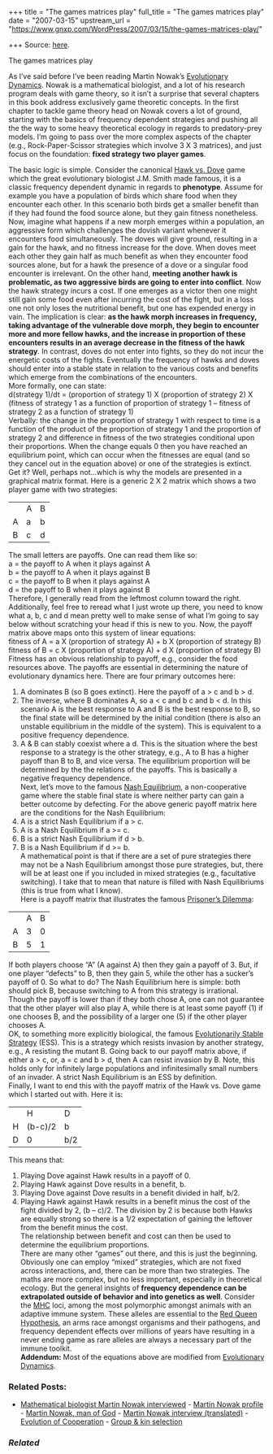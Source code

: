 +++
title = "The games matrices play"
full_title = "The games matrices play"
date = "2007-03-15"
upstream_url = "https://www.gnxp.com/WordPress/2007/03/15/the-games-matrices-play/"

+++
Source: [here](https://www.gnxp.com/WordPress/2007/03/15/the-games-matrices-play/).

The games matrices play

As I’ve said before I’ve been reading Martin Nowak’s [Evolutionary Dynamics](https://www.amazon.com/exec/obidos/ASIN/0674023382/geneexpressio-20). Nowak is a mathematical biologist, and a lot of his research program deals with game theory, so it isn’t a surprise that several chapters in this book address exclusively game theoretic concepts. In the first chapter to tackle game theory head on Nowak covers a lot of ground, starting with the basics of frequency dependent strategies and pushing all the the way to some heavy theoretical ecology in regards to predatory-prey models. I’m going to pass over the more complex aspects of the chapter (e.g., Rock-Paper-Scissor strategies which involve 3 X 3 matrices), and just focus on the foundation: **fixed strategy two player games**.

  
The basic logic is simple. Consider the canonical [Hawk vs. Dove](https://en.wikipedia.org/wiki/Game_of_chicken#Hawk-Dove) game which the great evolutionary biologist J.M. Smith made famous, it is a classic frequency dependent dynamic in regards to **phenotype**. Assume for example you have a population of birds which share food when they encounter each other. In this scenario both birds get a smaller benefit than if they had found the food source alone, but they gain fitness nonetheless. Now, imagine what happens if a new morph emerges within a population, an aggressive form which challenges the dovish variant whenever it encounters food simultaneously. The doves will give ground, resulting in a gain for the hawk, and no fitness increase for the dove. When doves meet each other they gain half as much benefit as when they encounter food sources alone, but for a hawk the presence of a dove or a singular food encounter is irrelevant. On the other hand, **meeting another hawk is problematic, as two aggressive birds are going to enter into conflict**. Now the hawk strategy incurs a cost. If one emerges as a victor then one might still gain some food even after incurring the cost of the fight, but in a loss one not only loses the nutritional benefit, but one has expended energy in vain. The implication is clear: **as the hawk morph increases in frequency, taking advantage of the vulnerable dove morph, they begin to encounter more and more fellow hawks, and the increase in proportion of these encounters results in an average decrease in the fitness of the hawk strategy**. In contrast, doves do not enter into fights, so they do not incur the energetic costs of the fights. Eventually the frequency of hawks and doves should enter into a stable state in relation to the various costs and benefits which emerge from the combinations of the encounters.  
More formally, one can state:  
d(strategy 1)/dt = (proportion of strategy 1) X (proportion of strategy 2) X (fitness of strategy 1 as a function of proportion of strategy 1 – fitness of strategy 2 as a function of strategy 1)  
Verbally: the change in the proportion of strategy 1 with respect to time is a function of the product of the proportion of strategy 1 and the proportion of strategy 2 and difference in fitness of the two strategies conditional upon their proportions. When the change equals 0 then you have reached an equilibrium point, which can occur when the fitnesses are equal (and so they cancel out in the equation above) or one of the strategies is extinct.  
Get it? Well, perhaps not…which is why the models are presented in a graphical matrix format. Here is a generic 2 X 2 matrix which shows a two player game with two strategies:

|     |     |     |
|-----|-----|-----|
|    | A   | B   |
| A   | a   | b   |
| B   | c   | d   |

The small letters are payoffs. One can read them like so:  
a = the payoff to A when it plays against A  
b = the payoff to A when it plays against B  
c = the payoff to B when it plays against A  
d = the payoff to B when it plays against B  
Therefore, I generally read from the leftmost column toward the right. Additionally, feel free to reread what I just wrote up there, you need to know what a, b, c and d mean pretty well to make sense of what I’m going to say below without scratching your head if this is new to you. Now, the payoff matrix above maps onto this system of linear equations:  
fitness of A = a X (proportion of strategy A) + b X (proportion of strategy B)  
fitness of B = c X (proportion of strategy A) + d X (proportion of strategy B)  
Fitness has an obvious relationship to payoff, e.g., consider the food resources above. The payoffs are essential in determining the nature of evolutionary dynamics here. There are four primary outcomes here:  
1) A dominates B (so B goes extinct). Here the payoff of a \> c and b \> d.  
2) The inverse, where B dominates A, so a \< c and b c and b \< d. In this scenario A is the best response to A and B is the best response to B, so the final state will be determined by the initial condition (there is also an unstable equilibrium in the middle of the system). This is equivalent to a positive frequency dependence.  
4) A & B can stably coexist where a d. This is the situation where the best response to a strategy is the other strategy, e.g., A to B has a higher payoff than B to B, and vice versa. The equilibrium proportion will be determined by the the relations of the payoffs. This is basically a negative frequency dependence.  
Next, let’s move to the famous [Nash Equilibrium](https://en.wikipedia.org/wiki/Nash_Equilibrium), a non-cooperative game where the stable final state is where neither party can gain a better outcome by defecting. For the above generic payoff matrix here are the conditions for the Nash Equilibrium:  
1) A is a strict Nash Equilibrium if a \> c.  
2) A is a Nash Equilibrium if a \>= c.  
3) B is a strict Nash Equilibrium if d \> b.  
4) B is a Nash Equilibrium if d \>= b.  
A mathematical point is that if there are a set of pure strategies there may not be a Nash Equilibrium amongst those pure strategies, but, there will be at least one if you included in mixed strategies (e.g., facultative switching). I take that to mean that nature is filled with Nash Equilibriums (this is true from what I know).  
Here is a payoff matrix that illustrates the famous [Prisoner’s Dilemma](https://en.wikipedia.org/wiki/Prisoner's_dilemma):

|     |     |     |
|-----|-----|-----|
|    | A   | B   |
| A   | 3   | 0   |
| B   | 5   | 1   |

If both players choose “A” (A against A) then they gain a payoff of 3. But, if one player “defects” to B, then they gain 5, while the other has a sucker’s payoff of 0. So what to do? The Nash Equilibrium here is simple: both should pick B, because switching to A from this strategy is irrational. Though the payoff is lower than if they both chose A, one can not guarantee that the other player will also play A, while there is at least some payoff (1) if one chooses B, and the possibility of a larger one (5) if the other player chooses A.  
OK, to something more explicitly biological, the famous [Evolutionarily Stable Strategy](https://en.wikipedia.org/wiki/Evolutionarily_stable_strategy) (ESS). This is a strategy which resists invasion by another strategy, e.g., A resisting the mutant B. Going back to our payoff matrix above, if either a \> c, or, a = c and b \> d, then A can resist invasion by B. Note, this holds only for infinitely large populations and infinitesimally small numbers of an invader. A strict Nash Equilibrium is an ESS by definition.  
Finally, I want to end this with the payoff matrix of the Hawk vs. Dove game which I started out with. Here it is:

|     |         |     |
|-----|---------|-----|
|    | H       | D   |
| H   | (b-c)/2 | b   |
| D   | 0       | b/2 |

This means that:  
1) Playing Dove against Hawk results in a payoff of 0.  
2) Playing Hawk against Dove results in a benefit, b.  
3) Playing Dove against Dove results in a benefit divided in half, b/2.  
4) Playing Hawk against Hawk results in a benefit minus the cost of the fight divided by 2, (b – c)/2. The division by 2 is because both Hawks are equally strong so there is a 1/2 expectation of gaining the leftover from the benefit minus the cost.  
The relationship between benefit and cost can then be used to determine the equilibrium proportions.  
There are many other “games” out there, and this is just the beginning. Obviously one can employ “mixed” strategies, which are not fixed across interactions, and, there can be more than two strategies. The maths are more complex, but no less important, especially in theoretical ecology. But the general insights of **frequency dependence can be extrapolated outside of behavior and into genetics as well**. Consider the [MHC](https://en.wikipedia.org/wiki/Major_histocompatibility_complex) loci, among the most polymorphic amongst animals with an adaptive immune system. These alleles are essential to the [Red Queen Hypothesis](https://en.wikipedia.org/wiki/Red_Queen_Hypothesis), an arms race amongst organisms and their pathogens, and frequency dependent effects over millions of years have resulting in a never ending game as rare alleles are always a necessary part of the immune toolkit.  
**Addendum:** Most of the equations above are modified from [Evolutionary Dynamics](https://www.amazon.com/exec/obidos/ASIN/0674023382/geneexpressio-20).

### Related Posts:

- [Mathematical biologist Martin Nowak
  interviewed](https://www.gnxp.com/WordPress/2007/06/25/mathematical-biologist-martin-nowak-interviewed/) - [Martin Nowak
  profile](https://www.gnxp.com/WordPress/2007/10/15/martin-nowak-profile/) - [Martin Nowak, man of
  God](https://www.gnxp.com/WordPress/2007/07/31/martin-nowak-man-of-god/) - [Martin Nowak interview
  (translated)](https://www.gnxp.com/WordPress/2007/06/25/martin-nowak-interview-translated/) - [Evolution of
  Cooperation](https://www.gnxp.com/WordPress/2006/05/01/evolution-of-cooperation/) - [Group & kin
  selection](https://www.gnxp.com/WordPress/2007/04/13/group-kin-selection/)

### *Related*

[](https://www.addtoany.com/add_to/facebook?linkurl=https%3A%2F%2Fwww.gnxp.com%2FWordPress%2F2007%2F03%2F15%2Fthe-games-matrices-play%2F&linkname=The%20games%20matrices%20play "Facebook")[](https://www.addtoany.com/add_to/twitter?linkurl=https%3A%2F%2Fwww.gnxp.com%2FWordPress%2F2007%2F03%2F15%2Fthe-games-matrices-play%2F&linkname=The%20games%20matrices%20play "Twitter")[](https://www.addtoany.com/add_to/email?linkurl=https%3A%2F%2Fwww.gnxp.com%2FWordPress%2F2007%2F03%2F15%2Fthe-games-matrices-play%2F&linkname=The%20games%20matrices%20play "Email")[](https://www.addtoany.com/share)
